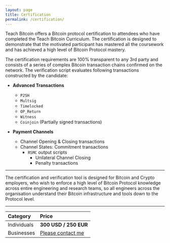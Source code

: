 ```yaml
---
layout: page
title: Certification
permalink: /certification/
---
```


Teach Bitcoin offers a Bitcoin protocol certification to attendees who have completed the Teach Bitcoin Curriculum. The certification is designed to demonstrate that the motivated participant has mastered all the coursework and has achieved a high level of Bitcoin Protocol mastery.

The certification requirements are 100% transparent to any 3rd party and consists of a series of complex Bitcoin transaction chains confirmed on the network. The verification script evaluates following transactions constructed by the candidate:

* **Advanced Transactions**
  * `P2SH`
  * `Multsig`
  * `Timelocked`
  * `OP_Return`
  * `Witness`
  * `Coinjoin` (Partially signed transactions)

* **Payment Channels**
  * Channel Opening & Closing transactions
  * Channel States: Commitment transactions
    * `RSMC` output scripts
      * Unilateral Channel Closing
      * Penalty transactions

---

The certification and verification tool is designed for Bitcoin and Crypto employers, who wish to enforce a high level of Bitcoin Protocol knowledge across entire engineering and research teams, so all engineers across the organisation understand their Bitcoin infrastructure and tools down to the Protocol level.

---

| Category | Price |
|:-|:-|
|Individuals|**300 USD / 250 EUR**|
|Businesses|[Please contact me](/instructor)|
